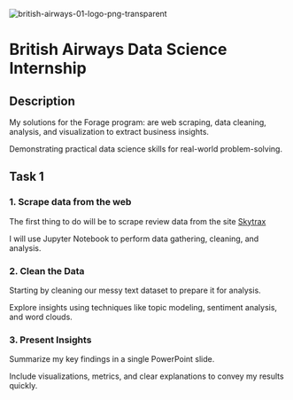 ![british-airways-01-logo-png-transparent](https://github.com/user-attachments/assets/994c9467-4e1f-4478-8c5c-a94602cef7d8)

# **British Airways Data Science Internship**

## **Description**
My solutions for the Forage program: are web scraping, data cleaning, analysis, and visualization to extract business insights. 

Demonstrating practical data science skills for real-world problem-solving.

## **Task 1**
### **1. Scrape data from the web**
The first thing to do will be to scrape review data from the site [Skytrax](https://www.airlinequality.com/airline-reviews/british-airways/)

I will use Jupyter Notebook to perform data gathering, cleaning, and analysis.

### **2. Clean the Data**
Starting by cleaning our messy text dataset to prepare it for analysis.

Explore insights using techniques like topic modeling, sentiment analysis, and word clouds.

### **3. Present Insights**
Summarize my key findings in a single PowerPoint slide.

Include visualizations, metrics, and clear explanations to convey my results quickly.
